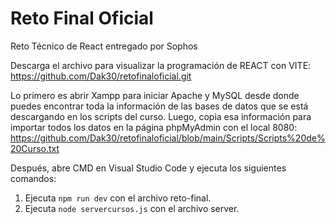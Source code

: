 # Reto Final Oficial
Reto Técnico de React entregado por Sophos

Descarga el archivo para visualizar la programación de REACT con VITE: https://github.com/Dak30/retofinaloficial.git

Lo primero es abrir Xampp para iniciar Apache y MySQL desde donde puedes encontrar toda la información de las bases
de datos que se está descargando en los scripts del curso. Luego, copia esa información para importar todos los datos 
en la página phpMyAdmin con el local 8080: https://github.com/Dak30/retofinaloficial/blob/main/Scripts/Scripts%20de%20Curso.txt

Después, abre CMD en Visual Studio Code y ejecuta los siguientes comandos:
1. Ejecuta `npm run dev` con el archivo reto-final.
2. Ejecuta `node servercursos.js` con el archivo server.



